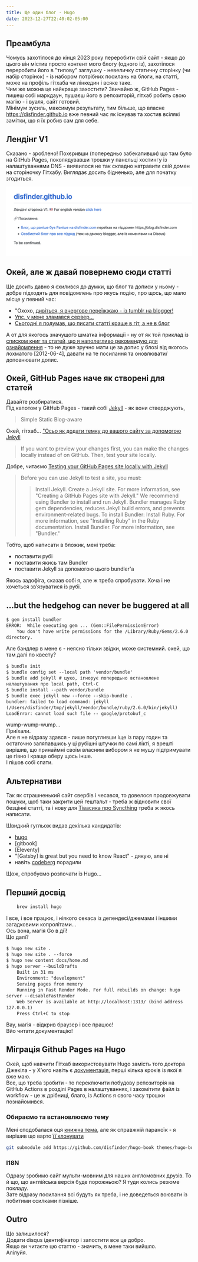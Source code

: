 ```yaml
---
title: Ще один блог - Hugo
date: 2023-12-27T22:40:02-05:00
---
```


## Преамбула

Чомусь захотілося до кінця 2023 року переробити свій сайт - якщо до цього він містив просто контент мого блогу (одного із), захотілося переробити його в "типову" заглушку - невеличку статичну сторінку (чи набір сторінок) - із набором потрібних посилань на блоги, на статті, може на профіль гітхаба чи лінкедин і всяке таке.  
Чим же можна це найкраще захостити? Звичайно ж, GitHub Pages - пишеш собі маркдаун, пушаєш його в репозиторій, гітхаб робить свою магію - і вуаля, сайт готовий.  
Мінімум зусиль, максимум результату, тим більше, що власне https://disfinder.github.io вже певний час як існував та хостив всілякі замітки, що я їх робив сам для себе.

## Лендінг V1

Сказано - зроблено!
Похєривши (попередньо забекапивши) що там було на GitHub Pages, поколядувавши трошки у панельці хостингу із налаштуваннями DNS - виявилося не так складно натравити свій домен на сторіночку Гітхабу. Виглядає досить бідненько, але для початку згодиться.

![landing-v1-screenshot](20231227224950.png)

## Окей, але ж давай повернемо сюди статті

Ще досить давно я схилився до думки, що блог та дописи у ньому - добре підходять для повідомлень про якусь подію, про щось, що мало місце у певний час:

- "Охохо, [дивіться, я вчергове переїжжаю - із tumblr на blogger!](blog.disfinder.com/2012/09/blog-post_1875.html)
- [Упс, у мене зламався сервер...](https://p.disfinder.com/2021/02/blog-post_22.html)
- [Сьогодні я подумав, що писати статті краще в гіт, а не в блог](https://p.disfinder.com/2021/12/blog-post.html)

А от для якогось значущого шматка інформації - ну от як той приклад із [списком книг та статей, що я наполегливо рекомендую для ознайомлення](/docs/articles/must-read/) - то не дуже зручно мати це за допис у блозі від якогось лохматого [2012-06-4], давати на те посилання та оновлювати/доповнювати допис.

## Окей, GitHub Pages наче як створені для статей

Давайте розбиратися.  
Під капотом у GitHub Pages - такий собі [Jekyll](https://jekyllrb.com/) - як вони стверджують,
> Simple Static Blog-aware

Окей, гітхаб... ["Осьо як додати темку до вашого сайту за допомогою Jekyll](https://docs.github.com/en/pages/setting-up-a-github-pages-site-with-jekyll/adding-a-theme-to-your-github-pages-site-using-jekyll)

>If you want to preview your changes first, you can make the changes locally instead of on GitHub. Then, test your site locally.

Добре, читаємо [Testing your GitHub Pages site locally with Jekyll](https://docs.github.com/en/pages/setting-up-a-github-pages-site-with-jekyll/testing-your-github-pages-site-locally-with-jekyll)

> Before you can use Jekyll to test a site, you must:
>> Install Jekyll.
    Create a Jekyll site. For more information, see "Creating a GitHub Pages site with Jekyll."
>> We recommend using Bundler to install and run Jekyll. Bundler manages Ruby gem dependencies, reduces Jekyll build errors, and prevents environment-related bugs. To install Bundler:
>> Install Ruby. For more information, see "Installing Ruby" in the Ruby documentation.
    Install Bundler. For more information, see "Bundler."

Тобто, щоб написати в бложик, мені треба:

- поставити рубі
- поставити якись там Bundler
- поставити Jekyll за допомогою цього bundler'a

Якось задофіга, сказав собі я, але ж треба спробувати. Хоча і не хочеться звʼязуватися із рубі.

## ...but the hedgehog can never be buggered at all

```shell
$ gem install bundler
ERROR:  While executing gem ... (Gem::FilePermissionError)
    You don't have write permissions for the /Library/Ruby/Gems/2.6.0 directory.
```

Але бандлер в мене є - неясно тільки звідки, може системний.
окей, що там далі по квесту?

```shell
$ bundle init
$ bundle config set --local path 'vendor/bundle'
$ bundle add jekyll # цуко, ігнорує попередьно встановлене налаштування про local path, Ctrl-C
$ bundle install --path vendor/bundle
$ bundle exec jekyll new --force --skip-bundle .
bundler: failed to load command: jekyll (/Users/disfinder/tmp/jekyll/vendor/bundle/ruby/2.6.0/bin/jekyll)
LoadError: cannot load such file -- google/protobuf_c
```

wump-wump-wump...  
Приїхали.  
Але я не відразу здався - лише погугливши іще із пару годин та остаточно заляпавшись у ці рубішні штучки по самі лікті, я врешті вирішив, що принаймні своїм власним вибором я не мушу підтримувати це гівно і краще оберу щось інше.  
І пішов собі спати.

## Альтернативи

Так як страшненький сайт свербів і чесався, то довелося продовжувати пошуки, щоб таки закрити цей гештальт - треба ж відновити свої безцінні статті, та і нову для [Тівасика про Syncthing](https://blog.tivasyk.info/blog/2023/12/10/docker-migration.html#comment-6351525823) треба ж якось написати.

Швидкий гугльож видав декілька кандидатів:

- [hugo](https://gohugo.io/)
- [gitbook]
- [Eleventy]
- "[Gatsby] is great but you need to know React" - дякую, але ні
- навіть [codeberg](https://tonisagrista.com/blog/2022/codeberg-setup/) порадили

Щож, спробуємо розпочати із Hugo...

## Перший досвід

```ruby
    brew install hugo
```

І все, і все працює, і ніякого секаса із депендесі/джемами і іншими загадковими копролітами...  
Ось вона, магія Go в дії!  
Що далі?

```shell
$ hugo new site .
$ hugo new site . --force
$ hugo new content docs/home.md
$ hugo server --buildDrafts
    Built in 31 ms
    Environment: "development"
    Serving pages from memory
    Running in Fast Render Mode. For full rebuilds on change: hugo server --disableFastRender
    Web Server is available at http://localhost:1313/ (bind address 127.0.0.1)
    Press Ctrl+C to stop
```

Вау, магія - відкрив браузер і все працює!  
Вйо читати документацію!

## Міграція Github Pages на Hugo

Окей, щоб навчити Гітхаб використовувати Hugo замість того доктора Джекіла - у Хʼюго навіть є [документація](https://gohugo.io/hosting-and-deployment/hosting-on-github/), перші кілька кроків із якої я вже маю.  
Все, що треба зробити - то переключити побудову репозиторія на GitHub Actions в розділі Pages в налаштуваннях, і закомітити файл із workflow - це ж дрібниці, благо, із Actions я свого часу трошки познайомився.

### Обираємо та встановлюємо тему

Мені сподобалася оця [книжна тема](https://themes.gohugo.io/themes/hugo-book/), але як справжній параноїк - я вирішив що варто [її клонувати](https://github.com/disfinder/hugo-book)

```bash
git submodule add https://github.com/disfinder/hugo-book themes/hugo-book
```

### I18N

Одразу зробимо сайт мульти-мовним для наших англомовних друзів. То й що, що англійська версія буде порожньою? Я туди колись резюме покладу.  
Зате відразу посилання всі будуть як треба, і не доведеться воювати із побитими ссилками пізніше.

## Outro
Що залишилося?  
Додати disqus ідентифікатор і запостити все це добро.  
Якщо ви читаєте цю статтю - значить, в мене таки вийшло.  
Алілуйя.
